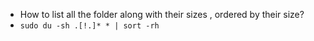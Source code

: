 - How to list all the folder along with their sizes , ordered by their size?
- `sudo du -sh .[!.]* * | sort -rh`
